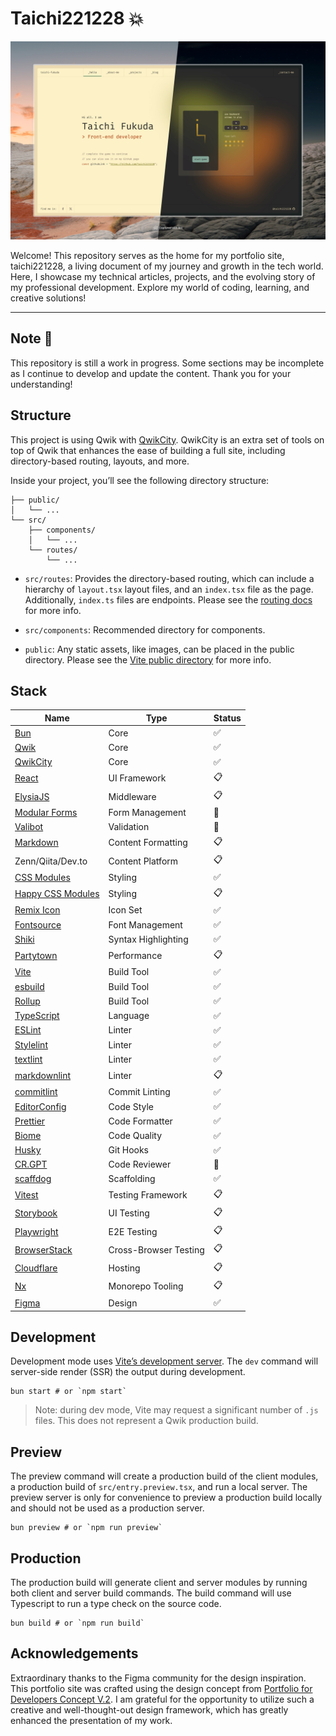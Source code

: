 # Taichi221228 :boom:

![Capture of top page](https://raw.githubusercontent.com/taichi221228/taichi221228/master/assets/main-visual.jpeg)

Welcome! This repository serves as the home for my portfolio site, taichi221228, a living document of my journey and growth in the tech world. Here, I showcase my technical articles, projects, and the evolving story of my professional development. Explore my world of coding, learning, and creative solutions!

---

## Note :construction:

This repository is still a work in progress. Some sections may be incomplete as I continue to develop and update the content. Thank you for your understanding!

## Structure

This project is using Qwik with [QwikCity](https://qwik.dev/). QwikCity is an extra set of tools on top of Qwik that enhances the ease of building a full site, including directory-based routing, layouts, and more.

Inside your project, you’ll see the following directory structure:

```
├── public/
│   └── ...
└── src/
    ├── components/
    │   └── ...
    └── routes/
        └── ...
```

- `src/routes`: Provides the directory-based routing, which can include a hierarchy of `layout.tsx` layout files, and an `index.tsx` file as the page. Additionally, `index.ts` files are endpoints. Please see the [routing docs](https://qwik.dev/docs/routing/) for more info.

- `src/components`: Recommended directory for components.

- `public`: Any static assets, like images, can be placed in the public directory. Please see the [Vite public directory](https://vitejs.dev/guide/assets.html#the-public-directory) for more info.

## Stack

| Name                                                                | Type                  | Status             |
| ------------------------------------------------------------------- | --------------------- | ------------------ |
| [Bun](https://bun.sh/)                                              | Core                  | :white_check_mark: |
| [Qwik](https://qwik.dev/)                                           | Core                  | :white_check_mark: |
| [QwikCity](https://qwik.dev/)                                       | Core                  | :white_check_mark: |
| [React](https://react.dev/)                                         | UI Framework          | :clipboard:        |
| [ElysiaJS](https://elysiajs.com/)                                   | Middleware            | :clipboard:        |
| [Modular Forms](https://modularforms.dev/)                          | Form Management       | :construction:     |
| [Valibot](https://valibot.dev/)                                     | Validation            | :construction:     |
| [Markdown](https://www.markdownguide.org/)                          | Content Formatting    | :clipboard:        |
| Zenn/Qiita/Dev.to                                                   | Content Platform      | :clipboard:        |
| [CSS Modules](https://github.com/css-modules/css-modules/)          | Styling               | :white_check_mark: |
| [Happy CSS Modules](https://github.com/mizdra/happy-css-modules/)   | Styling               | :clipboard:        |
| [Remix Icon](https://remixicon.com/)                                | Icon Set              | :white_check_mark: |
| [Fontsource](https://fontsource.org/)                               | Font Management       | :white_check_mark: |
| [Shiki](https://shiki.style/)                                       | Syntax Highlighting   | :white_check_mark: |
| [Partytown](https://partytown.builder.io/)                          | Performance           | :clipboard:        |
| [Vite](https://vitejs.dev/)                                         | Build Tool            | :white_check_mark: |
| [esbuild](https://esbuild.github.io/)                               | Build Tool            | :white_check_mark: |
| [Rollup](https://rollupjs.org/)                                     | Build Tool            | :white_check_mark: |
| [TypeScript](https://www.typescriptlang.org/)                       | Language              | :white_check_mark: |
| [ESLint](https://eslint.org/)                                       | Linter                | :white_check_mark: |
| [Stylelint](https://stylelint.io/)                                  | Linter                | :white_check_mark: |
| [textlint](https://textlint.github.io/)                             | Linter                | :white_check_mark: |
| [markdownlint](https://github.com/DavidAnson/markdownlint/)         | Linter                | :clipboard:        |
| [commitlint](https://github.com/conventional-changelog/commitlint/) | Commit Linting        | :white_check_mark: |
| [EditorConfig](https://editorconfig.org/)                           | Code Style            | :white_check_mark: |
| [Prettier](https://prettier.io/)                                    | Code Formatter        | :white_check_mark: |
| [Biome](https://biomejs.dev/)                                       | Code Quality          | :white_check_mark: |
| [Husky](https://typicode.github.io/husky/)                          | Git Hooks             | :white_check_mark: |
| [CR.GPT](https://github.com/anc95/ChatGPT-CodeReview/)              | Code Reviewer         | :construction:     |
| [scaffdog](https://scaff.dog/)                                      | Scaffolding           | :white_check_mark: |
| [Vitest](https://vitest.dev/)                                       | Testing Framework     | :clipboard:        |
| [Storybook](https://storybook.js.org/)                              | UI Testing            | :clipboard:        |
| [Playwright](https://playwright.dev/)                               | E2E Testing           | :clipboard:        |
| [BrowserStack](https://www.browserstack.com/)                       | Cross-Browser Testing | :clipboard:        |
| [Cloudflare](https://www.cloudflare.com/)                           | Hosting               | :clipboard:        |
| [Nx](https://nx.dev/)                                               | Monorepo Tooling      | :clipboard:        |
| [Figma](https://www.figma.com/)                                     | Design                | :white_check_mark: |

## Development

Development mode uses [Vite’s development server](https://vitejs.dev/). The `dev` command will server-side render (SSR) the output during development.

```shell
bun start # or `npm start`
```

> Note: during dev mode, Vite may request a significant number of `.js` files. This does not represent a Qwik production build.

## Preview

The preview command will create a production build of the client modules, a production build of `src/entry.preview.tsx`, and run a local server. The preview server is only for convenience to preview a production build locally and should not be used as a production server.

```shell
bun preview # or `npm run preview`
```

## Production

The production build will generate client and server modules by running both client and server build commands. The build command will use Typescript to run a type check on the source code.

```shell
bun build # or `npm run build`
```

## Acknowledgements

Extraordinary thanks to the Figma community for the design inspiration. This portfolio site was crafted using the design concept from [Portfolio for Developers Concept V.2](https://www.figma.com/community/file/1100794861710979147/portfolio-for-developers-concept-v-2). I am grateful for the opportunity to utilize such a creative and well-thought-out design framework, which has greatly enhanced the presentation of my work.
